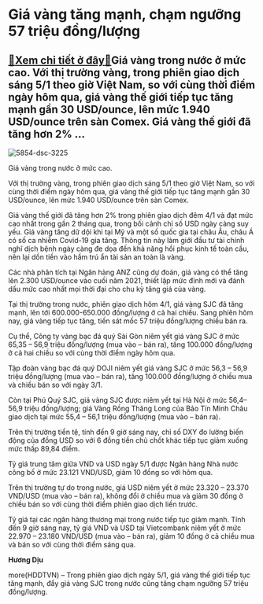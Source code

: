 Giá vàng tăng mạnh, chạm ngưỡng 57 triệu đồng/lượng
===================================================

[:gift:Xem chi tiết ở đây:gift:](https://hddtvn.com/gia-vang-tang-manh-cham-nguong-57-trieu-dong-luong/)Giá vàng trong nước ở mức cao. Với thị trường vàng, trong phiên giao dịch sáng 5/1 theo giờ Việt Nam, so với cùng thời điểm ngày hôm qua, giá vàng thế giới tiếp tục tăng mạnh gần 30 USD/ounce, lên mức 1.940 USD/ounce trên sàn Comex. Giá vàng thế giới đã tăng hơn 2% …
---------------------------------------------------------------------------------------------------------------------------------------------------------------------------------------------------------------------------------------------------------------------------





![5854-dsc-3225](https://hddtvn.com/wp-content/uploads/2021/01/5854_DSC_3225-3.jpg "Giá vàng trong nước vẫn ở mức cao.")


Giá vàng trong nước ở mức cao.



Với thị trường vàng, trong phiên giao dịch sáng 5/1 theo giờ Việt Nam, so với cùng thời điểm ngày hôm qua, giá vàng thế giới tiếp tục tăng mạnh gần 30 USD/ounce, lên mức 1.940 USD/ounce trên sàn Comex.


Giá vàng thế giới đã tăng hơn 2% trong phiên giao dịch đêm 4/1 và đạt mức cao nhất trong gần 2 tháng qua, trong bối cảnh chỉ số USD ngày càng suy yếu. Giá vàng tăng dữ dội khi tại Mỹ và một số quốc gia tại châu Âu, châu Á có số ca nhiễm Covid-19 gia tăng. Thông tin này làm giới đầu tư tài chính nghĩ dịch bệnh ngày càng đe dọa đến khả năng hồi phục kinh tế toàn cầu, nên lại dồn tiền vào hầm trú ẩn tài sản an toàn là vàng.


Các nhà phân tích tại Ngân hàng ANZ cũng dự đoán, giá vàng có thể tăng lên 2.300 USD/ounce vào cuối năm 2021, thiết lập mức đỉnh mới và đánh dấu mức cao nhất mọi thời đại cho chu kỳ tăng giá của vàng.


Tại thị trường trong nước, phiên giao dịch hôm 4/1, giá vàng SJC đã tăng mạnh, lên tới 600.000-650.000 đồng/lượng ở cả hai chiều. Sang phiên hôm nay, giá vàng tiếp tục tăng, tiến sát mốc 57 triệu đồng/lượng chiều bán ra.


Cụ thể, Công ty vàng bạc đá quý Sài Gòn niêm yết giá vàng SJC ở mức 65,35 – 56,9 triệu đồng/lượng (mua vào – bán ra), tăng 100.000 đồng/lượng ở cả hai chiều so với cùng thời điểm ngày hôm qua.


Tập đoàn vàng bạc đá quý DOJI niêm yết giá vàng SJC ở mức 56,3 – 56,9 triệu đồng/lượng (mua vào – bán ra), tăng 100.000 đồng/lượng ở chiều mua và chiều bán so với ngày 3/1.


Còn tại Phú Quý SJC, giá vàng SJC được niêm yết tại Hà Nội ở mức 56,4– 56,9 triệu đồng/lượng; giá Vàng Rồng Thăng Long của Bảo Tín Minh Châu giao dịch tại mức 55,4 – 56,1 triệu đồng/lượng (mua vào – bán ra).


Trên thị trường tiền tệ, tính đến 9 giờ sáng nay, chỉ số DXY đo lường biến động của đồng USD so với 6 đồng tiền chủ chốt khác tiếp tục giảm xuống mức thấp 89,84 điểm.


Tỷ giá trung tâm giữa VND và USD ngày 5/1 được Ngân hàng Nhà nước công bố ở mức 23.121 VND/USD, giảm 10 đồng so với hôm qua.


Trên thị trường tự do trong nước, giá USD niêm yết ở mức 23.320 – 23.370 VND/USD (mua vào – bán ra), không đổi ở chiều mua và giảm 30 đồng ở chiều bán so với cùng thời điểm phiên giao dịch liền trước.


Tỷ giá tại các ngân hàng thương mại trong nước tiếp tục giảm mạnh. Tính đến 9 giờ sáng nay, tỷ giá VND và USD tại Vietcombank niêm yết ở mức 22.970 – 23.180 VND/USD (mua vào – bán ra), giảm 10 đồng ở cả chiều mua và bán so với cùng thời điểm sáng qua.




**Hương Dịu**



more(HDDTVN) – Trong phiên giao dịch ngày 5/1, giá vàng thế giới tiếp tục tăng mạnh, đẩy giá vàng SJC trong nước cũng tăng chạm ngưỡng 57 triệu đồng/lượng.

